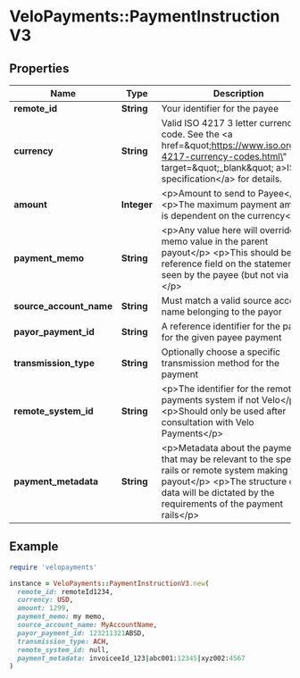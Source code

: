 # VeloPayments::PaymentInstructionV3

## Properties

| Name | Type | Description | Notes |
| ---- | ---- | ----------- | ----- |
| **remote_id** | **String** | Your identifier for the payee |  |
| **currency** | **String** | Valid ISO 4217 3 letter currency code. See the &lt;a href&#x3D;\&quot;https://www.iso.org/iso-4217-currency-codes.html\&quot; target&#x3D;\&quot;_blank\&quot; a&gt;ISO specification&lt;/a&gt; for details. |  |
| **amount** | **Integer** | &lt;p&gt;Amount to send to Payee&lt;/p&gt; &lt;p&gt;The maximum payment amount is dependent on the currency&lt;/p&gt;  |  |
| **payment_memo** | **String** | &lt;p&gt;Any value here will override the memo value in the parent payout&lt;/p&gt; &lt;p&gt;This should be the reference field on the statement seen by the payee (but not via ACH)&lt;/p&gt;  | [optional] |
| **source_account_name** | **String** | Must match a valid source account name belonging to the payor |  |
| **payor_payment_id** | **String** | A reference identifier for the payor for the given payee payment | [optional] |
| **transmission_type** | **String** | Optionally choose a specific transmission method for the payment | [optional] |
| **remote_system_id** | **String** | &lt;p&gt;The identifier for the remote payments system if not Velo&lt;/p&gt; &lt;p&gt;Should only be used after consultation with Velo Payments&lt;/p&gt;  | [optional] |
| **payment_metadata** | **String** | &lt;p&gt;Metadata about the payment that may be relevant to the specific rails or remote system making the payout&lt;/p&gt; &lt;p&gt;The structure of the data will be dictated by the requirements of the payment rails&lt;/p&gt;  | [optional] |

## Example

```ruby
require 'velopayments'

instance = VeloPayments::PaymentInstructionV3.new(
  remote_id: remoteId1234,
  currency: USD,
  amount: 1299,
  payment_memo: my memo,
  source_account_name: MyAccountName,
  payor_payment_id: 123211321ABSD,
  transmission_type: ACH,
  remote_system_id: null,
  payment_metadata: invoiceeId_123|abc001:12345|xyz002:4567
)
```

